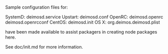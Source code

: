 Sample configuration files for:

SystemD: deimosd.service
Upstart: deimosd.conf
OpenRC:  deimosd.openrc
         deimosd.openrcconf
CentOS:  deimosd.init
OS X:    org.deimos.deimosd.plist

have been made available to assist packagers in creating node packages here.

See doc/init.md for more information.
